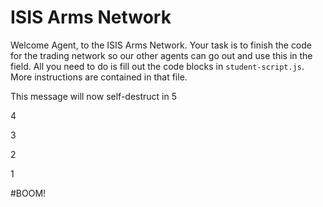 # ISIS Arms Network

Welcome Agent, to the ISIS Arms Network. Your task is to finish the code for the trading network so our other agents can go out and use this in the field. All you need to do is fill out the code blocks in `student-script.js`. More instructions are contained in that file.

This message will now self-destruct in 5

4

3

2

1

#BOOM!